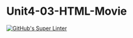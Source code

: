 # Unit4-03-HTML-Movie
[![GitHub's Super Linter](https://github.com/ICS20-Programming-ZoiaB/Unit4-03-HTML-Movie/workflows/GitHub's%20Super%20Linter/badge.svg)](https://github.com/ICS20-Programming-ZoiaB/Unit4-03-HTML-Movie/actions)